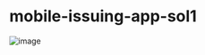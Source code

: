 # mobile-issuing-app-sol1
![image](https://github.com/mohammadtahakhan/mobile-issuing-app-sol1/assets/54814747/6c113d7e-8562-4435-873b-1f5242814065)
